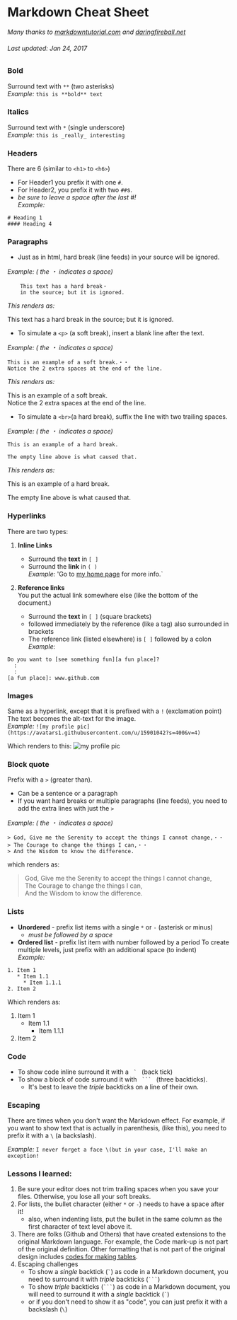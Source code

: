# Markdown Cheat Sheet

_Many thanks to [markdowntutorial.com](http://www.markdowntutorial.com) and [daringfireball.net](http://daringfireball.net/projects/markdown/)_

###### Last updated: Jan 24, 2017

### Bold
Surround text with `**` \(two asterisks)  
_Example:_ `this is **bold** text`

### Italics
Surround text with `*` \(single underscore)  
_Example:_ `this is _really_ interesting`

### Headers 
There are 6 \(similar to `<h1>` to `<h6>`)
- For Header1 you prefix it with one `#`.
- For Header2, you prefix it with two `##`s.
- _be sure to leave a space after the last \#!_  
_Example:_
```
# Heading 1
#### Heading 4
```
### Paragraphs  
* Just as in html, hard break \(line feeds) in your source will be ignored.

_Example: \( the ・ indicates a space)_
```
    This text has a hard break・ 
    in the source; but it is ignored.
```

_This renders as:_

This text has a hard break 
in the source; but it is ignored. 
  
* To simulate a `<p>` \(a soft break), insert a blank line after the text.

_Example: \( the ・ indicates a space)_

```
This is an example of a soft break.・・  
Notice the 2 extra spaces at the end of the line.  
```

_This renders as:_
  
This is an example of a soft break.  
Notice the 2 extra spaces at the end of the line.  

* To simulate a `<br>`\(a hard break), suffix the line with two trailing spaces.

_Example: \( the ・ indicates a space)_
```
This is an example of a hard break.

The empty line above is what caused that. 
```
  _This renders as:_

This is an example of a hard break.

The empty line above is what caused that. 


### Hyperlinks  
There are two types:  

1. **Inline Links**  
   - Surround the **text** in `[ ]`
   - Surround the **link** in `( )`  
   _Example:_  'Go to [my home page](http://dickdonohue.com) for more info.`

2. **Reference links**    
You put the actual link somewhere else \(like the bottom of the document.)
   * Surround the **text** in `[ ]` \(square brackets)
   * followed immediately by the reference \(like a tag\) also surrounded in brackets
   * The reference link \(listed elsewhere) is `[ ]` followed by a colon  
 _Example:_  
```
Do you want to [see something fun][a fun place]?  
  :
  :
[a fun place]: www.github.com
```

### Images  
Same as a hyperlink, except that it is prefixed with a `!` \(exclamation point)
The text becomes the alt-text for the image.  
_Example:_ `![my profile pic](https://avatars1.githubusercontent.com/u/15901042?s=400&v=4)`  

Which renders to this: 
![my profile pic](https://avatars1.githubusercontent.com/u/15901042?s=400&v=4)

### Block quote  
Prefix with a `>` \(greater than).  
* Can be a sentence or a paragraph
* If you want hard breaks or multiple paragraphs (line feeds), you need to add the extra lines 
with just the `>`

_Example: \( the ・ indicates a space)_   
```
> God, Give me the Serenity to accept the things I cannot change,・・   
> The Courage to change the things I can,・・  
> And the Wisdom to know the difference. 
```
which renders as:

> God, Give me the Serenity to accept the things I cannot change,   
> The Courage to change the things I can,  
> And the Wisdom to know the difference. 

### Lists  
* **Unordered** - prefix list items with a single `*`  or `-` \(asterisk or minus)  
  * _must be followed by a space_
* **Ordered list** - prefix list item with number followed by a period
To create multiple levels, just prefix with an additional space \(to indent)  
_Example:_ 
```
1. Item 1
   * Item 1.1
     * Item 1.1.1
2. Item 2
```
Which renders as:  
1. Item 1
   * Item 1.1
     * Item 1.1.1
2. Item 2  


### Code  
* To show code inline surround it with a  ```  `  ``` (back tick)
* To show a block of code surround it with `  ```  ` (three backticks).
  * It's best to leave the _triple_ backticks on a line of their own.
  
### Escaping 
There are times when you don't want the Markdown effect.  For example, if you want to show text
that is actually in  parenthesis, \(like this), you need to prefix it with a `\` \(a backslash).

_Example:_  `I never forget a face \(but in your case, I'll make an exception!`

### Lessons I learned:
1. Be sure your editor does not trim trailing spaces when you save your files.  Otherwise, you lose 
all your soft breaks. 
2. For lists, the bullet character \(either `*` or `-`) needs to have a space after it!
   - also, when indenting lists, put the bullet in the same column as the first character of text 
 level above it.  
3. There are folks (Github and Others) that have created extensions to the original Markdown 
 language.  For example, the Code mark-up is not part of the original definition. Other formatting 
 that is not part of the original design includes 
 [codes for making tables](https://help.github.com/articles/organizing-information-with-tables/).
4. Escaping challenges
   - To show a _single_ backtick \(``` ` ```) as code in a Markdown document, you need to surround 
   it with _triple_ backticks \(` ``` `)
   - To show _triple_ backticks \(` ``` `) as code in a Markdown document, you will need to 
   surround it with a _single_ backtick \(``` ` ```)
   - or if you don't need to show it as "code", you can just prefix it with a backslash  \(`\`)
